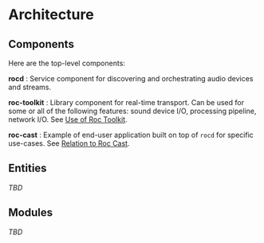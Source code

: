 # Architecture

## Components

Here are the top-level components:

**rocd**
:   Service component for discovering and orchestrating audio devices and streams.

**roc-toolkit**
:   Library component for real-time transport. Can be used for some or all of the following features: sound device I/O, processing pipeline, network I/O. See [Use of Roc Toolkit](../implementation/roc_toolkit.md).

**roc-cast**
:   Example of end-user application built on top of `rocd` for specific use-cases. See [Relation to Roc Cast](../implementation/roc_cast.md).

## Entities

*TBD*

## Modules

*TBD*

